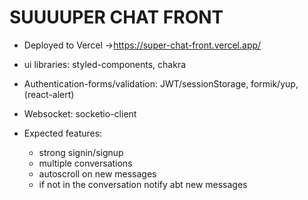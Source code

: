   # SUUUUPER CHAT FRONT
- Deployed to Vercel ->https://super-chat-front.vercel.app/

- ui libraries: styled-components, chakra

- Authentication-forms/validation: JWT/sessionStorage, formik/yup, (react-alert) 

- Websocket: socketio-client

- Expected features:
    - strong signin/signup
    - multiple conversations
    - autoscroll on new messages
    - if not in the conversation notify abt new messages